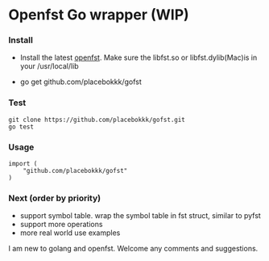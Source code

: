 # Openfst Go wrapper (WIP)


### Install

- Install the latest [openfst](http://www.openfst.org/twiki/bin/view/FST/WebHome "Title"). Make sure the libfst.so or libfst.dylib(Mac)is in your /usr/local/lib

- go get github.com/placebokkk/gofst

### Test

```
git clone https://github.com/placebokkk/gofst.git
go test
```

### Usage

```
import (
    "github.com/placebokkk/gofst"
)
```

### Next (order by priority)
- support symbol table. wrap the symbol table in fst struct, similar to pyfst
- support more operations
- more real world use examples

I am new to golang and openfst. Welcome any comments and suggestions.